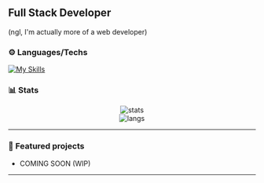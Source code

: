 ## Full Stack Developer
(ngl, I'm actually more of a web developer)

### ⚙️ Languages/Techs 
[![My Skills](https://skillicons.dev/icons?i=java,nodejs,figma,angular&theme=light)](https://skillicons.dev)

### 📊 Stats
<p align="center">
  <img src="https://github-readme-stats.vercel.app/api?username=jchabra69&show_icons=true&theme=radical" alt="stats" />
  <br />
  <img src="https://github-readme-stats.vercel.app/api/top-langs/?username=jchabra69&layout=compact&theme=radical" alt="langs" />
</p>

---


### 📌 Featured projects

- COMING SOON (WIP)

---




